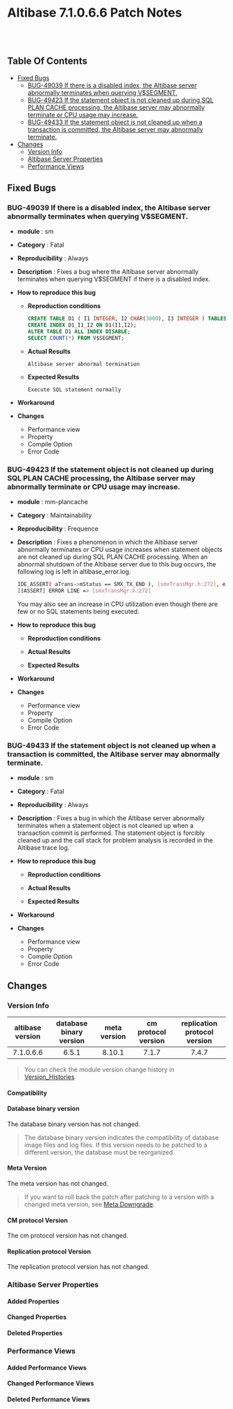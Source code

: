 Altibase 7.1.0.6.6 Patch Notes
==============================

<br/>

<br/>

## Table Of Contents

<!-- START doctoc generated TOC please keep comment here to allow auto update -->
<!-- DON'T EDIT THIS SECTION, INSTEAD RE-RUN doctoc TO UPDATE -->


- [Fixed Bugs](#fixed-bugs)
    - [BUG-49039 If there is a disabled index, the Altibase server abnormally terminates when querying V$SEGMENT.](#bug-49039if-there-is-a-disabled-index-the-altibase-server-abnormally-terminates-when-querying-vsegment)
    - [BUG-49423 If the statement object is not cleaned up during SQL PLAN CACHE processing, the Altibase server may abnormally terminate or CPU usage may increase.](#bug-49423-if-the-statement-object-is-not-cleaned-up-during-sql-plan-cache-processing-the-altibase-server-may-abnormally-terminate-or-cpu-usage-may-increase)
    - [BUG-49433 If the statement object is not cleaned up when a transaction is committed, the Altibase server may abnormally terminate.](#bug-49433if-the-statement-object-is-not-cleaned-up-when-a-transaction-is-committed-the-altibase-server-may-abnormally-terminate)
- [Changes](#changes)
    - [Version Info](#version-info)
    - [Altibase Server Properties](#altibase-server-properties)
    - [Performance Views](#performance-views)

<!-- END doctoc generated TOC please keep comment here to allow auto update -->



## Fixed Bugs

### BUG-49039 If there is a disabled index, the Altibase server abnormally terminates when querying V$SEGMENT.

-   **module** : sm

-   **Category** : Fatal

-   **Reproducibility** : Always

-   **Description** : Fixes a bug where the Altibase server abnormally terminates when querying V$SEGMENT if there is a disabled index.

- **How to reproduce this bug**

  - **Reproduction conditions**

    ```sql
    CREATE TABLE D1 ( I1 INTEGER, I2 CHAR(3000), I3 INTEGER ) TABLESPACE SYS_TBS_DISK_DATA;
    CREATE INDEX D1_I1_I2 ON D1(I1,I2);
    ALTER TABLE D1 ALL INDEX DISABLE;
    SELECT COUNT(*) FROM V$SEGMENT;
    ```

  - **Actual Results**

    ```
    Altibase server abnormal termination
    ```

  - **Expected Results**

    ```
    Execute SQL statement normally
    ```

-   **Workaround**

-   **Changes**

    -   Performance view
    -   Property
    -   Compile Option
    -   Error Code

### BUG-49423 If the statement object is not cleaned up during SQL PLAN CACHE processing, the Altibase server may abnormally terminate or CPU usage may increase.

- **module** : mm-plancache

- **Category** : Maintainability

- **Reproducibility** : Frequence

- **Description** : Fixes a phenomenon in which the Altibase server abnormally terminates or CPU usage increases when statement objects are not cleaned up during SQL PLAN CACHE processing. When an abnormal shutdown of the Altibase server due to this bug occurs, the following log is left in altibase_error.log.
  
  ```bash
  IDE_ASSERT( aTrans->mStatus == SMX_TX_END ), [smxTransMgr.h:272], errno=[2]
  [[ASSERT] ERROR LINE => [smxTransMgr.h:272]
  ```
  
  You may also see an increase in CPU utilization even though there are few or no SQL statements being executed.
  
- **How to reproduce this bug**

  - **Reproduction conditions**

  - **Actual Results**

  - **Expected Results**

- **Workaround**

- **Changes**

  -   Performance view
  -   Property
  -   Compile Option
  -   Error Code

### BUG-49433 If the statement object is not cleaned up when a transaction is committed, the Altibase server may abnormally terminate.

-   **module** : sm

-   **Category** : Fatal

-   **Reproducibility** : Always

-   **Description** : Fixes a bug in which the Altibase server abnormally terminates when a statement object is not cleaned up when a transaction commit is performed. The statement object is forcibly cleaned up and the call stack for problem analysis is recorded in the Altibase trace log.
    
-   **How to reproduce this bug**

    -   **Reproduction conditions**

    -   **Actual Results**

    -   **Expected Results**

-   **Workaround**

-   **Changes**

    -   Performance view
    -   Property
    -   Compile Option
    -   Error Code

## Changes

### Version Info

| altibase version | database binary version | meta version | cm protocol version | replication protocol version |
| :--------------: | :---------------------: | :----------: | :-----------------: | :--------------------------: |
|    7.1.0.6.6     |          6.5.1          |    8.10.1    |        7.1.7        |            7.4.7             |

> You can check the module version change history in [Version\_Histories](https://github.com/ALTIBASE/Documents/blob/master/PatchNotes/Altibase_7.1/Altibase_7_1_Version_Histories.md).

#### Compatibility

#### Database binary version

The database binary version has not changed.

> The database binary version indicates the compatibility of database image files and log files. If this version needs to be patched to a different version, the database must be reorganized.

#### Meta Version

The meta version has not changed.

> If you want to roll back the patch after patching to a version with a changed meta version, see [Meta Downgrade](https://github.com/ALTIBASE/Documents/blob/master/Manuals/Altibase_7.1/eng/Installation%20Guide.md#meta-downgrade).

#### CM protocol Version

The cm protocol version has not changed.

#### Replication protocol Version

The replication protocol version has not changed.



### Altibase Server Properties

#### Added Properties

#### Changed Properties

#### Deleted Properties

### Performance Views

#### Added Performance Views

#### Changed Performance Views

#### Deleted Performance Views
